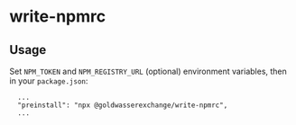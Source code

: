 # write-npmrc
## Usage
Set `NPM_TOKEN` and `NPM_REGISTRY_URL` (optional) environment variables, then in your `package.json`:
```
  ...
  "preinstall": "npx @goldwasserexchange/write-npmrc",
  ...
```
